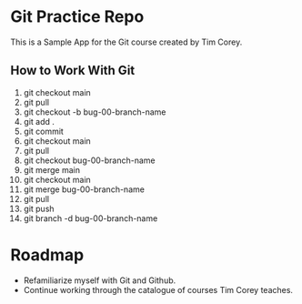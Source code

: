 # Git Practice Repo
This is a Sample App for the Git course created by Tim Corey.

## How to Work With Git
1. git checkout main
2. git pull
3. git checkout -b bug-00-branch-name
4. git add .
5. git commit
6. git checkout main
7. git pull
8. git checkout bug-00-branch-name
9. git merge main
10. git checkout main
11. git merge bug-00-branch-name
12. git pull
13. git push
14. git branch -d bug-00-branch-name

# Roadmap
* Refamiliarize myself with Git and Github.
* Continue working through the catalogue of courses Tim Corey teaches.
